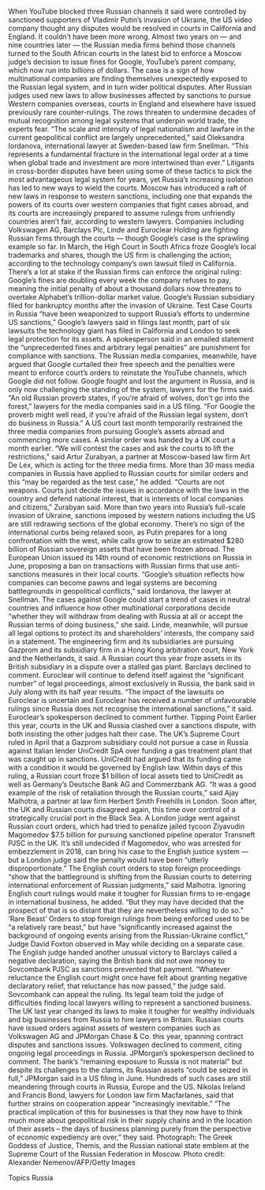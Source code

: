 When YouTube blocked three Russian channels it said were controlled by sanctioned supporters of Vladimir Putin’s invasion of Ukraine, the US video company thought any disputes would be resolved in courts in California and England.
It couldn’t have been more wrong. Almost two years on — and nine countries later — the Russian media firms behind those channels turned to the South African courts in the latest bid to enforce a Moscow judge’s decision to issue fines for Google, YouTube’s parent company, which now run into billions of dollars.
The case is a sign of how multinational companies are finding themselves unexpectedly exposed to the Russian legal system, and in turn wider political disputes. After Russian judges used new laws to allow businesses affected by sanctions to pursue Western companies overseas, courts in England and elsewhere have issued previously rare counter-rulings. The rows threaten to undermine decades of mutual recognition among legal systems that underpin world trade, the experts fear.
“The scale and intensity of legal nationalism and lawfare in the current geopolitical conflict are largely unprecedented,” said Oleksandra Iordanova, international lawyer at Sweden-based law firm Snellman. “This represents a fundamental fracture in the international legal order at a time when global trade and investment are more intertwined than ever.”
Litigants in cross-border disputes have been using some of these tactics to pick the most advantageous legal system for years, yet Russia’s increasing isolation has led to new ways to wield the courts. Moscow has introduced a raft of new laws in response to western sanctions, including one that expands the powers of its courts over western companies that fight cases abroad, and its courts are increasingly prepared to assume rulings from unfriendly countries aren’t fair, according to western lawyers.
Companies including Volkswagen AG, Barclays Plc, Linde and Euroclear Holding are fighting Russian firms through the courts — though Google’s case is the sprawling example so far. In March, the High Court in South Africa froze Google’s local trademarks and shares, though the US firm is challenging the action, according to the technology company’s own lawsuit filed in California.
There’s a lot at stake if the Russian firms can enforce the original ruling: Google’s fines are doubling every week the company refuses to pay, meaning the initial penalty of about a thousand dollars now threatens to overtake Alphabet’s trillion-dollar market value. Google’s Russian subsidiary filed for bankruptcy months after the invasion of Ukraine.
Test Case
Courts in Russia “have been weaponized to support Russia’s efforts to undermine US sanctions,” Google’s lawyers said in filings last month, part of six lawsuits the technology giant has filed in California and London to seek legal protection for its assets. A spokesperson said in an emailed statement the “unprecedented fines and arbitrary legal penalties” are punishment for compliance with sanctions.
The Russian media companies, meanwhile, have argued that Google curtailed their free speech and the penalties were meant to enforce court’s orders to reinstate the YouTube channels, which Google did not follow. Google fought and lost the argument in Russia, and is only now challenging the standing of the system, lawyers for the firms said.
“An old Russian proverb states, if you’re afraid of wolves, don’t go into the forest,” lawyers for the media companies said in a US filing. “For Google the proverb might well read, if you’re afraid of the Russian legal system, don’t do business in Russia.”
A US court last month temporarily restrained the three media companies from pursuing Google’s assets abroad and commencing more cases. A similar order was handed by a UK court a month earlier.
“We will contest the cases and ask the courts to lift the restrictions,” said Artur Zurabyan, a partner at Moscow-based law firm Art De Lex, which is acting for the three media firms. More than 30 mass media companies in Russia have applied to Russian courts for similar orders and this “may be regarded as the test case,” he added.
“Courts are not weapons. Courts just decide the issues in accordance with the laws in the country and defend national interest, that is interests of local companies and citizens,” Zurabyan said.
More than two years into Russia’s full-scale invasion of Ukraine, sanctions imposed by western nations including the US are still redrawing sections of the global economy. There’s no sign of the international curbs being relaxed soon, as Putin prepares for a long confrontation with the west, while calls grow to seize an estimated $280 billion of Russian sovereign assets that have been frozen abroad.
The European Union issued its 14th round of economic restrictions on Russia in June, proposing a ban on transactions with Russian firms that use anti-sanctions measures in their local courts.
“Google’s situation reflects how companies can become pawns and legal systems are becoming battlegrounds in geopolitical conflicts,” said Iordanova, the lawyer at Snellman. The cases against Google could start a trend of cases in neutral countries and influence how other multinational corporations decide “whether they will withdraw from dealing with Russia at all or accept the Russian terms of doing business,” she said.
Linde, meanwhile, will pursue all legal options to protect its and shareholders’ interests, the company said in a statement. The engineering firm and its subsidiaries are pursuing Gazprom and its subsidiary firm in a Hong Kong arbitration court, New York and the Netherlands, it said. A Russian court this year froze assets in its British subsidiary in a dispute over a stalled gas plant. Barclays declined to comment.
Euroclear will continue to defend itself against the “significant number” of legal proceedings, almost exclusively in Russia, the bank said in July along with its half year results. “The impact of the lawsuits on Euroclear is uncertain and Euroclear has received a number of unfavourable rulings since Russia does not recognise the international sanctions,” it said. Euroclear’s spokesperson declined to comment further.
Tipping Point
Earlier this year, courts in the UK and Russia clashed over a sanctions dispute, with both insisting the other judges halt their case.
The UK’s Supreme Court ruled in April that a Gazprom subsidiary could not pursue a case in Russia against Italian lender UniCredit SpA over funding a gas treatment plant that was caught up in sanctions. UniCredit had argued that its funding came with a condition it would be governed by English law. Within days of this ruling, a Russian court froze $1 billion of local assets tied to UniCredit as well as Germany’s Deutsche Bank AG and Commerzbank AG.
“It was a good example of the risk of retaliation through the Russian courts,” said Ajay Malhotra, a partner at law firm Herbert Smith Freehills in London.
Soon after, the UK and Russian courts disagreed again, this time over control of a strategically crucial port in the Black Sea. A London judge went against Russian court orders, which had tried to penalize jailed tycoon Ziyavudin Magomedov $7.5 billion for pursuing sanctioned pipeline operator Transneft PJSC in the UK.
It’s still undecided if Magomedov, who was arrested for embezzlement in 2018, can bring his case to the English justice system — but a London judge said the penalty would have been “utterly disproportionate.”
The English court orders to stop foreign proceedings “show that the battleground is shifting from the Russian courts to deterring international enforcement of Russian judgments,” said Malhotra. Ignoring English court rulings would make it tougher for Russian firms to re-engage in international business, he added. “But they may have decided that the prospect of that is so distant that they are nevertheless willing to do so.”
‘Rare Beast’
Orders to stop foreign rulings from being enforced used to be “a relatively rare beast,” but have “significantly increased against the background of ongoing events arising from the Russian-Ukraine conflict,” Judge David Foxton observed in May while deciding on a separate case.
The English judge handed another unusual victory to Barclays called a negative declaration, saying the British bank did not owe money to Sovcombank PJSC as sanctions prevented that payment.
“Whatever reluctance the English court might once have felt about granting negative declaratory relief, that reluctance has now passed,” the judge said.
Sovcombank can appeal the ruling. Its legal team told the judge of difficulties finding local lawyers willing to represent a sanctioned business. The UK last year changed its laws to make it tougher for wealthy individuals and big businesses from Russia to hire lawyers in Britain.
Russian courts have issued orders against assets of western companies such as Volkswagen AG and JPMorgan Chase & Co. this year, spanning contract disputes and sanctions issues. Volkswagen declined to comment, citing ongoing legal proceedings in Russia. JPMorgan’s spokesperson declined to comment. The bank’s “remaining exposure to Russia is not material” but despite its challenges to the claims, its Russian assets “could be seized in full,” JPMorgan said in a US filing in June.
Hundreds of such cases are still meandering through courts in Russia, Europe and the US.
Nikolas Ireland and Francis Bond, lawyers for London law firm Macfarlanes, said that further strains on cooperation appear “increasingly inevitable.”
“The practical implication of this for businesses is that they now have to think much more about geopolitical risk in their supply chains and in the location of their assets – the days of business planning purely from the perspective of economic expediency are over,” they said.
Photograph: The Greek Goddess of Justice, Themis, and the Russian national state emblem at the Supreme Court of the Russian Federation in Moscow. Photo credit: Alexander Nemenov/AFP/Getty Images

Topics
Russia
